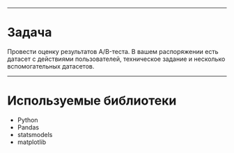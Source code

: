 
----

# Задача

Провести оценку результатов A/B-теста. В вашем распоряжении есть датасет с действиями пользователей, техническое задание и несколько вспомогательных датасетов.


----

# Используемые библиотеки


* Python
* Pandas
* statsmodels
* matplotlib




